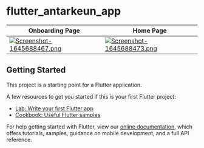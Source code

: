 # flutter_antarkeun_app

| Onboarding Page     | Home Page      |  
| ------------- | -------------    | 
| [![Screenshot-1645688467.png](https://i.postimg.cc/d31VhTt7/Screenshot-1645688467.png)](https://postimg.cc/sQkr8xWy) |  [![Screenshot-1645688473.png](https://i.postimg.cc/yN146CNx/Screenshot-1645688473.png)](https://postimg.cc/75WQXc0r) |

## Getting Started

This project is a starting point for a Flutter application.

A few resources to get you started if this is your first Flutter project:

- [Lab: Write your first Flutter app](https://flutter.dev/docs/get-started/codelab)
- [Cookbook: Useful Flutter samples](https://flutter.dev/docs/cookbook)

For help getting started with Flutter, view our
[online documentation](https://flutter.dev/docs), which offers tutorials,
samples, guidance on mobile development, and a full API reference.
